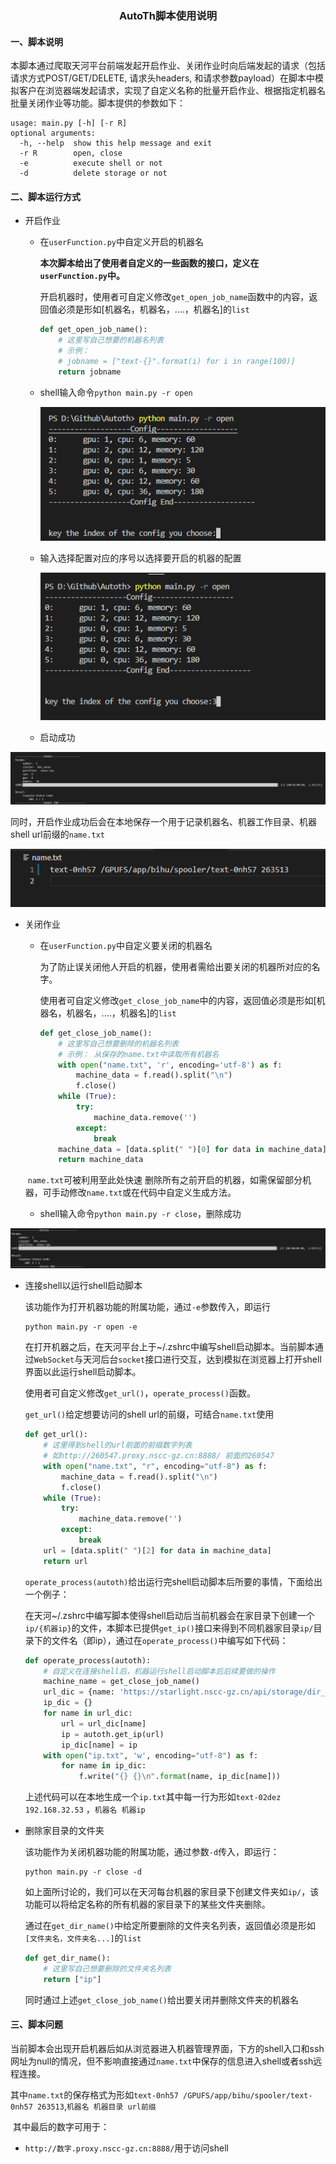 ### <center>AutoTh脚本使用说明</center>

#### 一、脚本说明

​		本脚本通过爬取天河平台前端发起开启作业、关闭作业时向后端发起的请求（包括请求方式POST/GET/DELETE, 请求头headers, 和请求参数payload）在脚本中模拟客户在浏览器端发起请求，实现了自定义名称的批量开启作业、根据指定机器名批量关闭作业等功能。脚本提供的参数如下：

```
usage: main.py [-h] [-r R]
optional arguments:
  -h, --help  show this help message and exit
  -r R        open, close
  -e          execute shell or not
  -d          delete storage or not
```



#### 二、脚本运行方式

- 开启作业

  - 在`userFunction.py`中自定义开启的机器名

    **本次脚本给出了使用者自定义的一些函数的接口，定义在`userFunction.py`中。**

    开启机器时，使用者可自定义修改`get_open_job_name`函数中的内容，返回值必须是形如[机器名，机器名，....，机器名]的`list`

    ```python
    def get_open_job_name():
        # 这里写自己想要的机器名列表
        # 示例：
        # jobname = ["text-{}".format(i) for i in range(100)]
        return jobname
    ```

  - shell输入命令`python main.py -r open`

    ![image-20221203135518154](images/image-20221203135518154.png)

  - 输入选择配置对应的序号以选择要开启的机器的配置

    ![image-20221203135600578](images/image-20221203135600578.png)

  - 启动成功

![image-20221203135631255](images/image-20221203135631255.png)

​			同时，开启作业成功后会在本地保存一个用于记录机器名、机器工作目录、机器shell url前缀的`name.txt`

![image-20221203135951212](images/image-20221203135951212.png)

- 关闭作业

  - 在`userFunction.py`中自定义要关闭的机器名

    为了防止误关闭他人开启的机器，使用者需给出要关闭的机器所对应的名字。

    使用者可自定义修改`get_close_job_name`中的内容，返回值必须是形如[机器名，机器名，....，机器名]的`list`

    ```python
    def get_close_job_name():
        # 这里写自己想要删除的机器名列表
        # 示例： 从保存的name.txt中读取所有机器名
        with open("name.txt", 'r', encoding='utf-8') as f:
            machine_data = f.read().split("\n")
            f.close()
        while (True):
            try:
                machine_data.remove('')
            except:
                break
        machine_data = [data.split(" ")[0] for data in machine_data]
        return machine_data
    ```
  
  ​		`name.txt`可被利用至此处快速 删除所有之前开启的机器，如需保留部分机器，可手动修改`name.txt`或在代码中自定义生成方法。
  
  - shell输入命令`python main.py -r close`，删除成功
  

![image-20221203141904671](images/image-20221203141904671.png)

- 连接shell以运行shell启动脚本

  该功能作为打开机器功能的附属功能，通过`-e`参数传入，即运行

  ```
  python main.py -r open -e
  ```

  在打开机器之后，在天河平台上于~/.zshrc中编写shell启动脚本。当前脚本通过`WebSocket`与天河后台`socket`接口进行交互，达到模拟在浏览器上打开shell界面以此运行shell启动脚本。

  使用者可自定义修改`get_url()`，`operate_process()`函数。

  `get_url()`给定想要访问的shell url的前缀，可结合`name.txt`使用

  ```python
  def get_url():
      # 这里得到shell的url前面的前缀数字列表
      # 如http://260547.proxy.nscc-gz.cn:8888/ 前面的260547
      with open("name.txt", "r", encoding="utf-8") as f:
          machine_data = f.read().split("\n")
          f.close()
      while (True):
          try:
              machine_data.remove('')
          except:
              break
      url = [data.split(" ")[2] for data in machine_data]
      return url
  ```

  `operate_process(autoth)`给出运行完shell启动脚本后所要的事情，下面给出一个例子：

  在天河~/.zshrc中编写脚本使得shell启动后当前机器会在家目录下创建一个`ip/{机器ip}`的文件，本脚本已提供`get_ip()`接口来得到不同机器家目录`ip/`目录下的文件名（即ip），通过在`operate_process()`中编写如下代码：

  ```python
  def operate_process(autoth):
      # 自定义在连接shell后，机器运行shell启动脚本后后续要做的操作
      machine_name = get_close_job_name()
      url_dic = {name: 'https://starlight.nscc-gz.cn/api/storage/dir_info?dir=/GPUFS/app/bihu/spooler/{}/ip&sort_key=time&order_by=desc'.format(name) for name in machine_name}
      ip_dic = {}
      for name in url_dic:
          url = url_dic[name]
          ip = autoth.get_ip(url)
          ip_dic[name] = ip
      with open("ip.txt", 'w', encoding="utf-8") as f:
          for name in ip_dic:
              f.write("{} {}\n".format(name, ip_dic[name]))
  ```

  上述代码可以在本地生成一个`ip.txt`其中每一行为形如`text-02dez 192.168.32.53` ，`机器名 机器ip`

- 删除家目录的文件夹

  该功能作为关闭机器功能的附属功能，通过参数`-d`传入，即运行：

  ```
  python main.py -r close -d
  ```

  如上面所讨论的，我们可以在天河每台机器的家目录下创建文件夹如`ip/`，该功能可以将给定名称的所有机器的家目录下的某些文件夹删除。

  通过在`get_dir_name()`中给定所要删除的文件夹名列表，返回值必须是形如`[文件夹名，文件夹名...]`的`list`

  ```python
  def get_dir_name():
      # 这里写自己想要删除的文件夹名列表
      return ["ip"]
  ```

  同时通过上述`get_close_job_name()`给出要关闭并删除文件夹的机器名

#### 三、脚本问题

​		当前脚本会出现开启机器后如从浏览器进入机器管理界面，下方的shell入口和ssh网址为null的情况，但不影响直接通过`name.txt`中保存的信息进入shell或者ssh远程连接。

​		其中`name.txt`的保存格式为形如`text-0nh57 /GPUFS/app/bihu/spooler/text-0nh57 263513`,`机器名 机器目录 url前缀`

​		其中最后的数字可用于：

- `http://数字.proxy.nscc-gz.cn:8888/`用于访问shell
